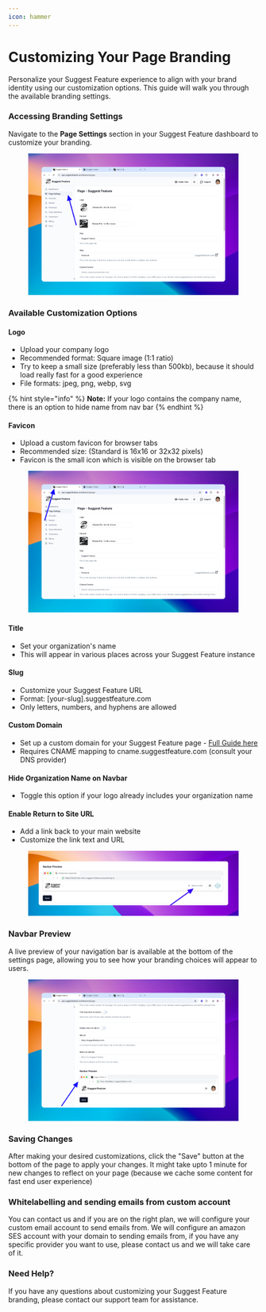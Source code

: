 ```yaml
---
icon: hammer
---
```


# Customizing Your Page Branding

Personalize your Suggest Feature experience to align with your brand identity using our customization options. This guide will walk you through the available branding settings.

### Accessing Branding Settings

Navigate to the **Page Settings** section in your Suggest Feature dashboard to customize your branding.

<figure><img src="../.gitbook/assets/image (1) (1).png" alt=""><figcaption></figcaption></figure>

### Available Customization Options

#### Logo

* Upload your company logo
* Recommended format: Square image (1:1 ratio)
* Try to keep a small size (preferably less than 500kb), because it should load really fast for a good experience
* File formats: jpeg, png, webp, svg

{% hint style="info" %}
**Note:** If your logo contains the company name, there is an option to hide name from nav bar
{% endhint %}

#### Favicon

* Upload a custom favicon for browser tabs
* Recommended size: (Standard is 16x16 or 32x32 pixels)
* Favicon is the small icon which is visible on the browser tab

<figure><img src="../.gitbook/assets/image (13).png" alt=""><figcaption></figcaption></figure>

#### Title

* Set your organization's name
* This will appear in various places across your Suggest Feature instance

#### Slug

* Customize your Suggest Feature URL
* Format: \[your-slug].suggestfeature.com
* Only letters, numbers, and hyphens are allowed

#### Custom Domain

* Set up a custom domain for your Suggest Feature page - [Full Guide here](custom-domain-setup.md)
* Requires CNAME mapping to cname.suggestfeature.com (consult your DNS provider)

#### Hide Organization Name on Navbar

* Toggle this option if your logo already includes your organization name

#### Enable Return to Site URL

* Add a link back to your main website
* Customize the link text and URL

<figure><img src="../.gitbook/assets/image (12).png" alt=""><figcaption></figcaption></figure>

### Navbar Preview

A live preview of your navigation bar is available at the bottom of the settings page, allowing you to see how your branding choices will appear to users.

<figure><img src="../.gitbook/assets/image (11).png" alt=""><figcaption></figcaption></figure>

### **Saving Changes**

After making your desired customizations, click the "Save" button at the bottom of the page to apply your changes. It might take upto 1 minute for new changes to reflect on your page (because we cache some content for fast end user experience)

### Whitelabelling and sending emails from custom account

You can contact us and if you are on the right plan, we will configure your custom email account to send emails from. We will configure an amazon SES account with your domain to sending emails from, if you have any specific provider you want to use, please contact us and we will take care of it.&#x20;

### Need Help?

If you have any questions about customizing your Suggest Feature branding, please contact our support team for assistance.
